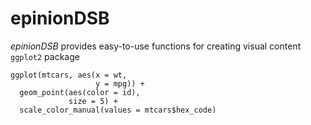 # epinionDSB

*epinionDSB* provides easy-to-use functions for creating visual content ```ggplot2``` package

```{r echo = FALSE}
ggplot(mtcars, aes(x = wt,
                   y = mpg)) +
  geom_point(aes(color = id),
             size = 5) +
  scale_color_manual(values = mtcars$hex_code)
```


